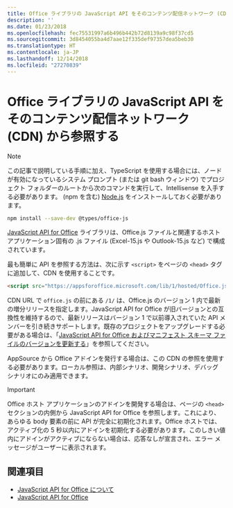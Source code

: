 ```yaml
---
title: Office ライブラリの JavaScript API をそのコンテンツ配信ネットワーク (CDN) から参照する
description: ''
ms.date: 01/23/2018
ms.openlocfilehash: fec75531997a6b496b442b72d8139a9c98f37cd5
ms.sourcegitcommit: 3d8454055ba4d7aae12f335def97357dea5beb30
ms.translationtype: HT
ms.contentlocale: ja-JP
ms.lasthandoff: 12/14/2018
ms.locfileid: "27270839"
---
```

# <a name="referencing-the-javascript-api-for-office-library-from-its-content-delivery-network-cdn"></a>Office ライブラリの JavaScript API をそのコンテンツ配信ネットワーク (CDN) から参照する

> [!NOTE]
> この記事で説明している手順に加え、TypeScript を使用する場合には、ノードが有効になっているシステム プロンプト (または git bash ウィンドウ) でプロジェクト フォルダーのルートから次のコマンドを実行して、Intellisense を入手する必要があります。 (npm を含む) [Node.js](https://nodejs.org) をインストールしておく必要があります。
> 
> ```bash
> npm install --save-dev @types/office-js
> ```

[JavaScript API for Office](https://docs.microsoft.com/office/dev/add-ins/reference/javascript-api-for-office?view=office-js) ライブラリは、Office.js ファイルと関連するホスト アプリケーション固有の .js ファイル (Excel-15.js や Outlook-15.js など) で構成されています。 


最も簡単に API を参照する方法は、次に示す `<script>` をページの `<head>` タグに追加して、CDN を使用することです。  

```html
<script src="https://appsforoffice.microsoft.com/lib/1/hosted/Office.js" type="text/javascript"></script>
```

CDN URL で `office.js` の前にある `/1/` は、Office.js のバージョン 1 内で最新の増分リリースを指定します。JavaScript API for Office が旧バージョンとの互換性を維持するので、最新リリースはバージョン 1 で以前導入されていた API メンバーを引き続きサポートします。既存のプロジェクトをアップグレードする必要がある場合は、「[JavaScript API for Office およびマニフェスト スキーマ ファイルのバージョンを更新する](update-your-javascript-api-for-office-and-manifest-schema-version.md)」を参照してください。 

AppSource から Office アドインを発行する場合は、この CDN の参照を使用する必要があります。ローカル参照は、内部シナリオ、開発シナリオ、デバッグ シナリオにのみ適用できます。

> [!IMPORTANT]
>  Office ホスト アプリケーションのアドインを開発する場合は、ページの `<head>` セクションの内側から JavaScript API for Office を参照します。これにより、あらゆる body 要素の前に API が完全に初期化されます。Office ホストでは、アクティブ化の 5 秒以内にアドインを初期化する必要があります。このしきい値内にアドインがアクティブにならない場合は、応答なしが宣言され、エラー メッセージがユーザーに表示されます。       

## <a name="see-also"></a>関連項目

- [JavaScript API for Office について](understanding-the-javascript-api-for-office.md)    
- [JavaScript API for Office](https://docs.microsoft.com/office/dev/add-ins/reference/javascript-api-for-office?view=office-js)
    
